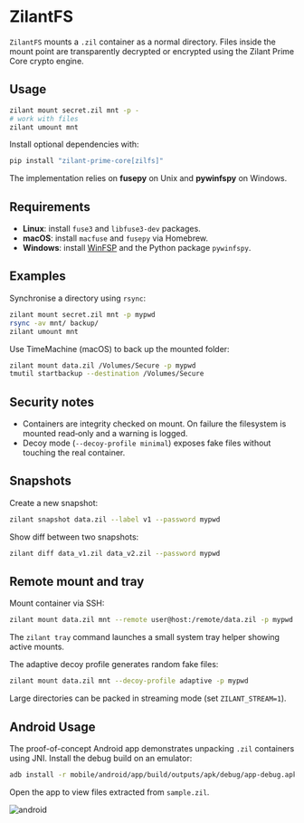 # ZilantFS

`ZilantFS` mounts a `.zil` container as a normal directory. Files inside the mount
point are transparently decrypted or encrypted using the Zilant Prime Core crypto
engine.

## Usage

```bash
zilant mount secret.zil mnt -p -
# work with files
zilant umount mnt
```

Install optional dependencies with:

```bash
pip install "zilant-prime-core[zilfs]"
```

The implementation relies on **fusepy** on Unix and **pywinfspy** on Windows.

## Requirements

- **Linux**: install `fuse3` and `libfuse3-dev` packages.
- **macOS**: install `macfuse` and `fusepy` via Homebrew.
- **Windows**: install [WinFSP](https://winfsp.dev/) and the Python package `pywinfspy`.

## Examples

Synchronise a directory using `rsync`:

```bash
zilant mount secret.zil mnt -p mypwd
rsync -av mnt/ backup/
zilant umount mnt
```

Use TimeMachine (macOS) to back up the mounted folder:

```bash
zilant mount data.zil /Volumes/Secure -p mypwd
tmutil startbackup --destination /Volumes/Secure
```

## Security notes

- Containers are integrity checked on mount. On failure the filesystem is mounted read‑only and a warning is logged.
- Decoy mode (`--decoy-profile minimal`) exposes fake files without touching the real container.

## Snapshots

Create a new snapshot:

```bash
zilant snapshot data.zil --label v1 --password mypwd
```

Show diff between two snapshots:

```bash
zilant diff data_v1.zil data_v2.zil --password mypwd
```

## Remote mount and tray

Mount container via SSH:

```bash
zilant mount data.zil mnt --remote user@host:/remote/data.zil -p mypwd
```

The `zilant tray` command launches a small system tray helper showing active mounts.

The adaptive decoy profile generates random fake files:

```bash
zilant mount data.zil mnt --decoy-profile adaptive -p mypwd
```

Large directories can be packed in streaming mode (set `ZILANT_STREAM=1`).

## Android Usage

The proof-of-concept Android app demonstrates unpacking `.zil` containers using JNI.
Install the debug build on an emulator:

```bash
adb install -r mobile/android/app/build/outputs/apk/debug/app-debug.apk
```

Open the app to view files extracted from `sample.zil`.

![android](../assets/android_poc.png)
